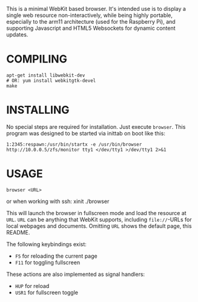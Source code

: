 This is a minimal WebKit based browser.
It's intended use is to display a single web resource non-interactively,
while being highly portable, especially to the arm11 architecture (used for the Raspberry Pi), and supporting Javascript and HTML5 Websockets for dynamic content updates.

# COMPILING
    apt-get install libwebkit-dev
    # OR: yum install webkitgtk-devel
    make

# INSTALLING
No special steps are required for installation. Just execute `browser`.
This program was designed to be started via inittab on boot like this:

    1:2345:respawn:/usr/bin/startx -e /usr/bin/browser http://10.0.0.5/zfs/monitor tty1 </dev/tty1 >/dev/tty1 2>&1

# USAGE
    browser <URL>
    
or when working with ssh:
    xinit ./browser <URL>

This will launch the browser in fullscreen mode and load the resource at `URL`.
`URL` can be anything that WebKit supports, including `file://`-URLs for local webpages and documents.
Omitting `URL` shows the default page, this README.

The following keybindings exist:
  - `F5` for reloading the current page
  - `F11` for toggling fullscreen

These actions are also implemented as signal handlers:
  - `HUP` for reload
  - `USR1` for fullscreen toggle

